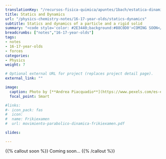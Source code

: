 ```yaml
---
translationKey: "/recursos-fisica-quimica/apuntes/1bach/estatica-dinamica"
title: Statics and Dynamics
url: "/physics-chemistry-notes/16-17-year-olds/statics-dynamics"
subtitle: Statics and dynamics of a particle and a rigid solid
summary: "<code style='color: #2E3440;background:#88C0D0'>COMING SOON</code><br>Statics and dynamics of a particle and a rigid solid."
breadcrumbs: ["notes","16-17-year-olds"]
tags:
- notes
- 16-17-year-olds
- forces
categories:
- Physics
weight: 7

# Optional external URL for project (replaces project detail page).
external_link: ""

image:
  caption: Photo by [**Andrea Piacquadio**](https://www.pexels.com/es-es/@olly) on [Pexels](https://www.pexels.com/es-es/)
  focal_point: Smart

#links:
#- icon_pack: fas
#  icon:
#  name: Frikiexamen
#  url: movimiento-parabolico-dinamica-frikiexamen.pdf

slides: 

---
```


{{% callout soon %}}
Coming soon...
{{% /callout %}}